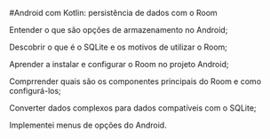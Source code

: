 #Android com Kotlin: persistência de dados com o Room

Entender o que são opções de armazenamento no Android;

Descobrir o que é o SQLite e os motivos de utilizar o Room;

Aprender a instalar e configurar o Room no projeto Android;

Comprrender quais são os componentes principais do Room e como configurá-los;

Converter dados complexos para dados compatíveis com o SQLite;

Implementei menus de opções do Android.
